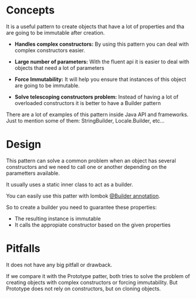 # Concepts

It is a useful pattern to create objects that have a lot of properties and tha are going to be immutable after creation.

* **Handles complex constructors:** By using this pattern you can deal with complex constructors easier.

* **Large number of parameters:** With the fluent api it is easier to deal with objects that need a lot of parameters

* **Force Immutability:** It will help you ensure that instances of this object are going to be immutable.

* **Solve telescoping constructors problem:** Instead of having a lot of overloaded constructors it is better to have a Builder pattern

There are a lot of examples of this pattern inside Java API and frameworks. Just to mention some of them: StringBuilder, Locale.Builder, etc...

# Design

This pattern can solve a common problem when an object has several constructors and we need to call one or another depending on the parametters available.

It usually uses a static inner class to act as a builder.

You can easily use this patter with lombok [@Builder annotation](https://projectlombok.org/features/Builder).

So to create a builder you need to guarantee these properties:
* The resulting instance is immutable
* It calls the appropiate constructor based on the given properties

# Pitfalls

It does not have any big pitfall or drawback.

If we compare it with the Prototype patter, both tries to solve the problem of creating objects with complex constructors or forcing immutability. But Prototype does not rely on constructors, but on cloning objects.
